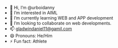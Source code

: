 - 👋 Hi, I’m @urboidanny
- 👀 I’m interested in AIML
- 🌱 I’m currently learning WEB and APP development
- 💞️ I’m looking to collaborate on web developments.
- 📫 gladwindaniel11@gamil.com
- 😄 Pronouns: He/Him
- ⚡ Fun fact: Athlete

<!---
urboidanny/urboidanny is a ✨ special ✨ repository because its `README.md` (this file) appears on your GitHub profile.
You can click the Preview link to take a look at your changes.
--->
